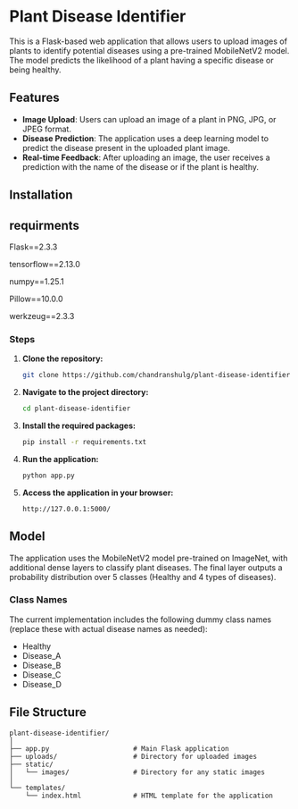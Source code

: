 # Plant Disease Identifier

This is a Flask-based web application that allows users to upload images of plants to identify potential diseases using a pre-trained MobileNetV2 model. The model predicts the likelihood of a plant having a specific disease or being healthy.

## Features

- **Image Upload**: Users can upload an image of a plant in PNG, JPG, or JPEG format.
- **Disease Prediction**: The application uses a deep learning model to predict the disease present in the uploaded plant image.
- **Real-time Feedback**: After uploading an image, the user receives a prediction with the name of the disease or if the plant is healthy.

## Installation

## requirments

Flask==2.3.3

tensorflow==2.13.0

numpy==1.25.1

Pillow==10.0.0

werkzeug==2.3.3

### Steps

1. **Clone the repository:**
    ```bash
    git clone https://github.com/chandranshulg/plant-disease-identifier.git
    ```
   
2. **Navigate to the project directory:**
    ```bash
    cd plant-disease-identifier
    ```

3. **Install the required packages:**
    ```bash
    pip install -r requirements.txt
    ```

4. **Run the application:**
    ```bash
    python app.py
    ```

5. **Access the application in your browser:**
    ```
    http://127.0.0.1:5000/
    ```

## Model

The application uses the MobileNetV2 model pre-trained on ImageNet, with additional dense layers to classify plant diseases. The final layer outputs a probability distribution over 5 classes (Healthy and 4 types of diseases).

### Class Names

The current implementation includes the following dummy class names (replace these with actual disease names as needed):

- Healthy
- Disease_A
- Disease_B
- Disease_C
- Disease_D

## File Structure

```plaintext
plant-disease-identifier/
│
├── app.py                     # Main Flask application
├── uploads/                   # Directory for uploaded images
├── static/
│   └── images/                # Directory for any static images
│
└── templates/
    └── index.html             # HTML template for the application
